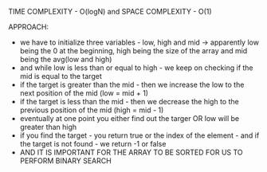 TIME COMPLEXITY - O(logN) and SPACE COMPLEXITY - O(1)

 APPROACH:
 - we have to initialize three variables - low, high and mid -> apparently low being the 0 at the beginning, high being the size of the array and mid being the avg(low and high)
 - and while low is less than or equal to high - we keep on checking if the mid is equal to the target
 - if the target is greater than the mid - then we increase the low to the next position of the mid (low = mid + 1)
 - if the target is less than the mid - then we decrease the high to the previous position of the mid (high = mid - 1)
 - eventually at one point you either find out the targer OR low will be greater than high
 - if you find the target - you return true or the index of the element - and if the target is not found - we return -1 or false
 - AND IT IS IMPORTANT FOR THE ARRAY TO BE SORTED FOR US TO PERFORM BINARY SEARCH
